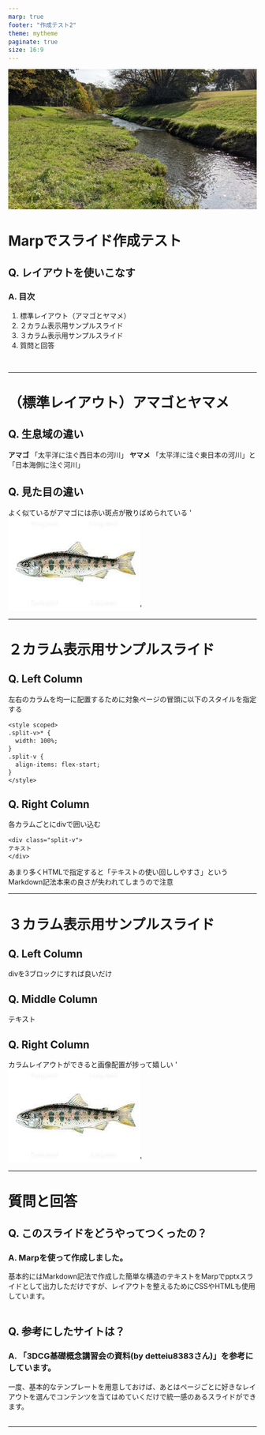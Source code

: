 ```yaml
---
marp: true
footer: "作成テスト2"
theme: mytheme
paginate: true
size: 16:9
---
```


<!-- _paginate: false -->
![bg right](stream.jpg)
# Marpでスライド作成テスト
## レイアウトを使いこなす
### 目次

1. 標準レイアウト（アマゴとヤマメ）
2. ２カラム表示用サンプルスライド
3. ３カラム表示用サンプルスライド
4. 質問と回答
<br/>

---

# （標準レイアウト）アマゴとヤマメ
## 生息域の違い
**アマゴ**
「太平洋に注ぐ西日本の河川」
**ヤマメ**
「太平洋に注ぐ東日本の河川」と「日本海側に注ぐ河川」
## 見た目の違い
よく似ているがアマゴには赤い斑点が散りばめられている
'![](amago.jpg)'

---
<style scoped>
.split-v>* {
  width: 100%;
} 
.split-v {
  align-items: flex-start;
} 
</style>

# ２カラム表示用サンプルスライド
<div class="split-v">
<div>

## Left Column
左右のカラムを均一に配置するために対象ページの冒頭に以下のスタイルを指定する

```
<style scoped>
.split-v>* {
  width: 100%;
} 
.split-v {
  align-items: flex-start;
} 
</style>
```

</div>
<div>

## Right Column
各カラムごとにdivで囲い込む

```
<div class="split-v">
テキスト
</div>
```

<div class="tweet">
あまり多くHTMLで指定すると「テキストの使い回ししやすさ」というMarkdown記法本来の良さが失われてしまうので注意
</div>
</div>

---

<style scoped>
.split-v>* {
  width: 100%
} 
.split-v {
  align-items: flex-start;
} 
</style>

# ３カラム表示用サンプルスライド
<div class="split-v">
<div>

## Left Column
divを3ブロックにすれば良いだけ

</div>
<div>

## Middle Column
テキスト

</div>

<div>

## Right Column

カラムレイアウトができると画像配置が捗って嬉しい
'![](amago.jpg)'
</div>

---

<style scoped>
h2::before {
  content: "Q. "
}
section > *:not(h1):not(header):not(footer) {
  font-size: 20px;
}
h3::before {
  content: "A. "
}
</style>

# 質問と回答

## このスライドをどうやってつくったの？

### Marpを使って作成しました。

基本的にはMarkdown記法で作成した簡単な構造のテキストをMarpでpptxスライドとして出力しただけですが、レイアウトを整えるためにCSSやHTMLも使用しています。
<br><br>

## 参考にしたサイトは？

### 「3DCG基礎概念講習会の資料(by detteiu8383さん)」を参考にしています。

一度、基本的なテンプレートを用意しておけば、あとはページごとに好きなレイアウトを選んでコンテンツを当てはめていくだけで統一感のあるスライドができます。
<br><br>

---


